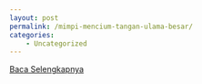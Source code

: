```yaml
---
layout: post
permalink: /mimpi-mencium-tangan-ulama-besar/
categories:
    - Uncategorized
---
```


[Baca Selengkapnya](/01)